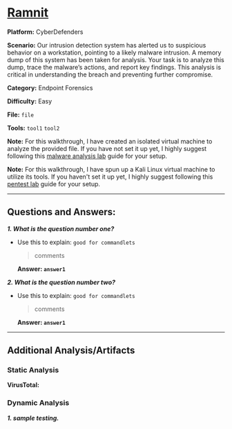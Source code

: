 # <a href="https://cyberdefenders.org/blueteam-ctf-challenges/ramnit/">Ramnit</a>

**Platform:** CyberDefenders

**Scenario:** Our intrusion detection system has alerted us to suspicious behavior on a workstation, pointing to a likely malware intrusion. A memory dump of this system has been taken for analysis. Your task is to analyze this dump, trace the malware’s actions, and report key findings. This analysis is critical in understanding the breach and preventing further compromise.

**Category:** Endpoint Forensics

**Difficulty:** Easy

**File:** `file`

**Tools:** `tool1` `tool2`

**Note:** For this walkthrough, I have created an isolated virtual machine to analyze the provided file. If you have not set it up yet, I highly suggest following this [malware analysis lab](https://github.com/mmhgwyjs/malware-analysis-lab/blob/main/README.md) guide for your setup. 

**Note:** For this walkthrough, I have spun up a Kali Linux virtual machine to utilize its tools. If you haven't set it up yet, I highly suggest following this [pentest lab](https://github.com/mmhgwyjs/pentest-lab) guide for your setup.

---

## **Questions and Answers:**

***1. What is the question number one?***

- Use this to explain:
  `good for commandlets`

  > comments

  **Answer: `answer1`**

***2. What is the question number two?***

- Use this to explain:
  `good for commandlets`

  > comments

  **Answer: `answer1`**

---

## **Additional Analysis/Artifacts**

### Static Analysis

**VirusTotal:** 

### Dynamic Analysis

***1. sample testing.***

